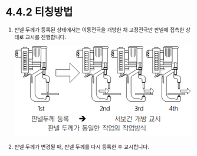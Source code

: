# 4.4.2 티칭방법

1.  판넬 두께가 등록된 상태에서는 이동전극을 개방한 채 고정전극만 판넬에 접촉한 상태로 교시를 진행합니다.



    ![](<../../.gitbook/assets/image (83).png>)

2. 판넬 두께가 변경될 때, 판넬 두께를 다시 등록한 후 교시합니다.
